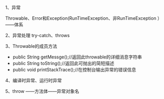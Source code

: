 1、异常

Throwable、Error和Exception(RunTimeException、非RunTimeException ）——体系

2、异常处理  try-catch、throws

3、Throwable的成员方法

- public String getMessge();//返回此throwable的详细消息字符串
- public String toString();//返回此可抛出的简短描述
- public void printStackTrace();//在控制台输出异常的错误信息

4、编译时异常、运行时异常

5、throw ——方法体——异常对象名